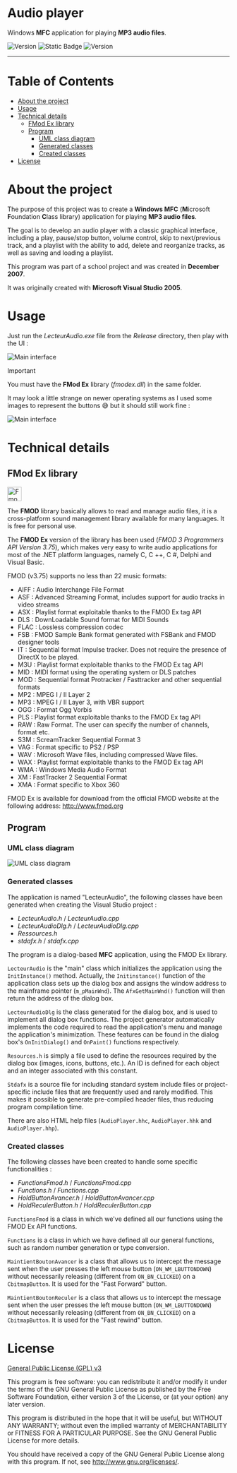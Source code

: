 # Audio player

Windows **MFC** application for playing **MP3 audio files**.

![Version](https://img.shields.io/badge/Version-1.0.0-2AAB92.svg)
![Static Badge](https://img.shields.io/badge/Last%20update-06%20Dec%202007-blue)
![Version](https://img.shields.io/badge/Fmod-3.75-white.svg)

---

# Table of Contents

* [About the project](#about-the-project)
* [Usage](#usage)
* [Technical details](#technical-details)
    * [FMod Ex library](#fmod-ex-library)
    * [Program](#program)
        * [UML class diagram](#uml-class-diagram)
        * [Generated classes](#generated-classes)
        * [Created classes](#created-classes)
* [License](#license)

# About the project

The purpose of this project was to create a **Windows MFC** (**M**icrosoft **F**oundation **C**lass library) application for playing **MP3 audio files**.

The goal is to develop an audio player with a classic graphical interface, including a play, pause/stop button, volume control, skip to next/previous track,
and a playlist with the ability to add, delete and reorganize tracks, as well as saving and loading a playlist.

This program was part of a school project and was created in **December 2007**.

It was originally created with **Microsoft Visual Studio 2005**.

# Usage

Just run the _LecteurAudio.exe_ file from the _Release_ directory, then play with the UI :

![Main interface](doc/main-interface-old.png)

> [!IMPORTANT]
> You must have the **FMod Ex** library (_fmodex.dll_) in the same folder.

It may look a little strange on newer operating systems as I used some images to represent the buttons :sweat_smile: but it should still work fine :

![Main interface](doc/main-interface.png)

# Technical details

## FMod Ex library

<img alt="Fmod logo" src="doc/logo-fmod.svg" height="32"/>

The **FMOD** library basically allows to read and manage audio files, it is a cross-platform sound management library available for many languages.
It is free for personal use.

The **FMOD Ex** version of the library has been used (_FMOD 3 Programmers API Version 3.75_), which makes very easy to write audio applications for most of the .NET platform
languages, namely C, C ++, C #, Delphi and Visual Basic.

FMOD (v3.75) supports no less than 22 music formats:

- AIFF : Audio Interchange File Format
- ASF : Advanced Streaming Format, includes support for audio tracks in video streams
- ASX : Playlist format exploitable thanks to the FMOD Ex tag API
- DLS : DownLoadable Sound format for MIDI Sounds
- FLAC : Lossless compression codec
- FSB : FMOD Sample Bank format generated with FSBank and FMOD designer tools
- IT : Sequential format Impulse tracker. Does not require the presence of DirectX to be played.
- M3U : Playlist format exploitable thanks to the FMOD Ex tag API
- MID : MIDI format using the operating system or DLS patches
- MOD : Sequential format Protracker / Fasttracker and other sequential formats
- MP2 : MPEG I / II Layer 2
- MP3 : MPEG I / II Layer 3, with VBR support
- OGG : Format Ogg Vorbis
- PLS : Playlist format exploitable thanks to the FMOD Ex tag API
- RAW : Raw Format. The user can specify the number of channels, format etc.
- S3M : ScreamTracker Sequential Format 3
- VAG : Format specific to PS2 / PSP
- WAV : Microsoft Wave files, including compressed Wave files.
- WAX : Playlist format exploitable thanks to the FMOD Ex tag API
- WMA : Windows Media Audio Format
- XM : FastTracker 2 Sequential Format
- XMA : Format specific to Xbox 360

FMOD Ex is available for download from the official FMOD website at the following address: http://www.fmod.org

## Program

### UML class diagram

![UML class diagram](doc/uml-class-diagram.png)

### Generated classes

The application is named "LecteurAudio", the following classes have been generated when creating the Visual Studio project :

- _LecteurAudio.h_ / _LecteurAudio.cpp_
- _LecteurAudioDlg.h_ / _LecteurAudioDlg.cpp_
- _Ressources.h_
- _stdafx.h_ / _stdafx.cpp_

The program is a dialog-based **MFC** application, using the FMOD Ex library.

`LecteurAudio` is the "main" class which initializes the application using the `InitInstance()` method.
Actually, the `Initinstance()` function of the application class sets up the dialog box and assigns the window address to the mainframe pointer (`m_pMainWnd`).
The `AfxGetMainWnd()` function will then return the address of the dialog box.

`LecteurAudioDlg` is the class generated for the dialog box, and is used to implement all dialog box functions.
The project generator automatically implements the code required to read the application's menu and manage the application's minimization.
These features can be found in the dialog box's `OnInitDialog()` and `OnPaint()` functions respectively.

`Resources.h` is simply a file used to define the resources required by the dialog box (images, icons, buttons, etc.).
An ID is defined for each object and an integer associated with this constant.

`Stdafx` is a source file for including standard system include files or project-specific include files that are frequently used and rarely modified.
This makes it possible to generate pre-compiled header files, thus reducing program compilation time.

There are also HTML help files (`AudioPlayer.hhc`, `AudioPlayer.hhk` and `AudioPlayer.hhp`).

### Created classes

The following classes have been created to handle some specific functionalities :

- _FunctionsFmod.h_ / _FunctionsFmod.cpp_
- _Functions.h_ / _Functions.cpp_
- _HoldButtonAvancer.h_ / _HoldButtonAvancer.cpp_
- _HoldReculerButton.h_ / _HoldReculerButton.cpp_

`FunctionsFmod` is a class in which we've defined all our functions using the FMOD Ex API functions.

`Functions` is a class in which we have defined all our general functions, such as random number generation or type conversion.

`MaintientBoutonAvancer` is a class that allows us to intercept the message sent when the user presses the left mouse button (`ON_WM_LBUTTONDOWN`)
without necessarily releasing (different from `ON_BN_CLICKED`) on a `CbitmapButton`. It is used for the "Fast Forward" button.

`MaintientBoutonReculer` is a class that allows us to intercept the message sent when the user presses the left mouse button (`ON_WM_LBUTTONDOWN`)
without necessarily releasing (different from `ON_BN_CLICKED`) on a `CbitmapButton`. It is used for the "Fast rewind" button.

# License

[General Public License (GPL) v3](https://www.gnu.org/licenses/gpl-3.0.en.html)

This program is free software: you can redistribute it and/or modify it under the terms of the GNU
General Public License as published by the Free Software Foundation, either version 3 of the
License, or (at your option) any later version.

This program is distributed in the hope that it will be useful, but WITHOUT ANY WARRANTY; without
even the implied warranty of MERCHANTABILITY or FITNESS FOR A PARTICULAR PURPOSE. See the GNU
General Public License for more details.

You should have received a copy of the GNU General Public License along with this program. If not,
see <http://www.gnu.org/licenses/>.